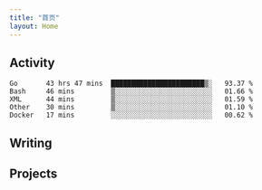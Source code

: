 ```yaml
---
title: "首页"
layout: Home
---
```


## Activity
<!--START_SECTION:waka-->
```text
Go       43 hrs 47 mins  ███████████████████████▒░   93.37 % 
Bash     46 mins         ▒░░░░░░░░░░░░░░░░░░░░░░░░   01.66 % 
XML      44 mins         ▒░░░░░░░░░░░░░░░░░░░░░░░░   01.59 % 
Other    30 mins         ▒░░░░░░░░░░░░░░░░░░░░░░░░   01.10 % 
Docker   17 mins         ░░░░░░░░░░░░░░░░░░░░░░░░░   00.62 % 
```
<!--END_SECTION:waka-->

## Writing
<PindedPosts />

## Projects
<Projects />
